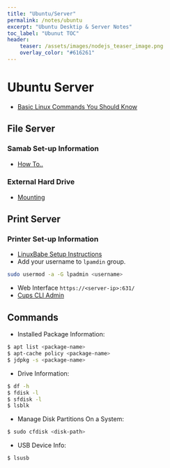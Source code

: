 ```yaml
---
title: "Ubuntu/Server"
permalink: /notes/ubuntu
excerpt: "Ubuntu Desktip & Server Notes"
toc_label: "Ubunut TOC"
header:
    teaser: /assets/images/nodejs_teaser_image.png
    overlay_color: "#616261"
---
```


# Ubuntu Server
- [Basic Linux Commands You Should Know](https://linuxhandbook.com/linux-commands/)

## File Server

### Samab Set-up Information
- [How To.. ](https://help.ubuntu.com/community/How%20to%20Create%20a%20Network%20Share%20Via%20Samba%20Via%20CLI%20%28Command-line%20interface/Linux%20Terminal%29%20-%20Uncomplicated,%20Simple%20and%20Brief%20Way!)

### External Hard Drive
- [Mounting](https://help.ubuntu.com/community/Mount/USB)

## Print Server

### Printer Set-up Information
- [LinuxBabe Setup Instructions](https://www.linuxbabe.com/ubuntu/set-up-cups-print-server-ubuntu-bonjour-ipp-samba-airprint)
- Add your username to `lpamdin` group.
```bash
sudo usermod -a -G lpadmin <username>
```
- Web Interface `https://<server-ip>:631/`
- [Cups CLI Admin](https://www.cups.org/doc/admin.html)


## Commands

- Installed Package Information:
```bash
$ apt list <package-name>
$ apt-cache policy <package-name>
$ jdpkg -s <package-name>
```
- Drive Information:
```bash
$ df -h
$ fdisk -l
$ sfdisk -l
$ lsblk
```
- Manage Disk Partitions On a System:
```bash
$ sudo cfdisk <disk-path>
```
- USB Device Info:
```bash
$ lsusb
```
